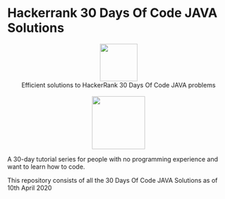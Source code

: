 # Hackerrank 30 Days Of Code JAVA Solutions

<p align="center">
    <a href="https://www.hackerrank.com/chitturiarun">
        <img height=85 src="https://d3keuzeb2crhkn.cloudfront.net/hackerrank/assets/styleguide/logo_wordmark-f5c5eb61ab0a154c3ed9eda24d0b9e31.svg">
    </a>
    <br>
    Efficient solutions to HackerRank 30 Days Of Code JAVA problems
    <br><br>
    <a href="https://www.hackerrank.com/chitturiarun">
        <img height=120 src="https://aruntech.xyz/30DFC.JPG">
    </a>
    <br>
</p>

A 30-day tutorial series for people with no programming experience and want to learn how to code.

This repository consists of all the 30 Days Of Code JAVA Solutions as of 10th April 2020
